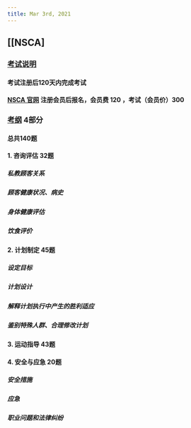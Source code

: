 ```yaml
---
title: Mar 3rd, 2021
---
```


## [[NSCA]
### [考试说明](https://www.nsca.com/globalassets/certification/certification-pdfs/certification-handbook.pdf)
#### 考试注册后120天内完成考试
#### [NSCA 官网](https://www.nsca.com/) 注册会员后报名，会员费 120 ，考试（会员价）300
### [考纲](https://www.nsca.com/contentassets/53ec33293e1c4551be4153186d4b2052/cpt-dco--public-view--effective-01-2019-.pdf) 4部分
#### 总共140题
#### 1. 咨询评估 32题
##### 私教顾客关系
##### 顾客健康状况、病史
##### 身体健康评估
##### 饮食评价
#### 2. 计划制定 45题
##### 设定目标
##### 计划设计
##### 解释计划执行中产生的胜利适应
##### 鉴别特殊人群、合理修改计划
#### 3. 运动指导 43题
#### 4. 安全与应急 20题
##### 安全措施
##### 应急
##### 职业问题和法律纠纷
###
##
##
##
##
##
##
